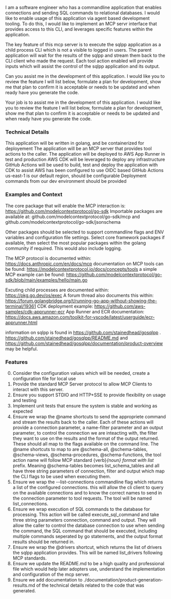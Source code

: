 I am a software engineer who has a commandline application that enables connections and sending SQL commands to relational databases.  I would like to enable usage of this application via agent based development tooling.  To do this, I would like to implement an MCP servr interface that provides access to this CLI, and leverages specific features within the application.

The key feature of this mcp server is to execute the sqlpp application as a child process CLI which is not a visible to logged in users.  The parent application will wait for the results of the sqlpp and stream them back to the CLI client who made the request.  Each tool action enabled will provide inputs which will assist the control of the sqlpp application and its output.

Can you assist me in the development of this application.  I would like you to review the feature I will list below, formulate a plan for development, show me that plan to confirm it is acceptable or needs to be updated and when ready have you generate the code.

Your job is to assist me in the development of this application.  I would like you to review the feature I will list below, formulate a plan for development, show me that plan to confirm it is acceptable or needs to be updated and when ready have you generate the code.

 

### Technical Details
This application will be written in golang, and be containerized for deployement
The application will be an MCP server that provides tool actions to the caller.
The application will be deployed to AWS App Runner in test and production
AWS CDK will be leveraged to deploy any infrastructure
GitHub Actions will be used to build, test and deploy the application with CDK to assist
AWS has been configured to use OIDC based GitHub Actions
us-east-1 is our default region, should be configurable
Deployment commands from our dev environment should be provided

### Examples and Context
The core package that will enable the MCP interaction is: https://github.com/modelcontextprotocol/go-sdk
Importable packages are available at: github.com/modelcontextprotocol/go-sdk/mcp
and github.com/modelcontextprotocol/go-sdk/jsonschema

Other packages should be selected to support commandline flags and ENV variables and configuration file settings.  Select core framework packages if available, then select the most popular packages within the golang community if required.  This would also include logging.

The MCP protocol is documented within: https://docs.anthropic.com/en/docs/mcp
documentation on MCP tools can be found: https://modelcontextprotocol.io/docs/concepts/tools
a simple MCP example can be found: https://github.com/modelcontextprotocol/go-sdk/blob/main/examples/hello/main.go


Excuting child processes are documented within: https://pkg.go.dev/os/exec
A forum thread also documents this within: https://forum.golangbridge.org/t/running-go-app-without-showing-the-terminal/19361
CDK deployment example: https://github.com/aws-samples/cdk-apprunner-ecr
App Runner and ECR documentation: https://docs.aws.amazon.com/toolkit-for-vscode/latest/userguide/ecr-apprunner.html

information on sqlpp is found in https://github.com/stainedhead/gosqlpp .  https://github.com/stainedhead/gosqlpp/README.md and https://github.com/stainedhead/gosqlpp/documentation/product-overview may be helpful.

### Features 
0. Consider the configuration values which will be needed, create a configuration file for local use
1. Provide the standard MCP Server protocol to allow MCP Clients to interact with this server.
2. Ensure you support STDIO and HTTP+SSE to provide flexibility on usage and testing
3. Implement unit tests that ensure the system is stable and working as expected
4. Ensure we wrap the @name shortcuts to send the appropriete command and stream the results back to the caller.  Each of these actions will provide a connection parameter, a name-filter parameter and an output parameter, to control the connection we are inteacting with, the filter they want to use on the results and the format of the output returned.  These should all map to the flags available on the command line.  The @name shortcuts to map to are @schema-all, @schema-tables, @schema-views, @schema-procedures, @schema-functions, the tool action name will follow MCP standard {verb}_{noun} format with list_ prefix.  Meaning @schema-tables becomes list_schema_tables and all have three string parameters of connection, filter and output which map the CLI flags to be used when executing them.
5. Ensure we wrap the --list-connections commandline flag which returns a list of the configured connections.  this will allow the cli client to query on the available connections and to know the correct names to send in the connection parameter to tool requests. The tool will be named list_connections.
6. Ensure we wrap execution of SQL commands to the database for processing. This action will be called execute_sql_command and take three string parameters connection, command and output.  They will allow the caller to control the database connection to use when sending the command, the SQL command that should be executed, including multiple commands seperated by go statements, and the output format results should be returned in.
7. Ensure we wrap the @drivers shortcut, which returns the list of drivers the sqlpp application provides. This will be named list_drivers following MCP standards. 
8. Ensure we update the README.md to be a high quality and professional file which would help later adopters use, understand the implementation and configuration of the mcp server.
9. Ensure we add documentation to ./documentation/product-generation-results.md of the technical details related to the code that was generated.

